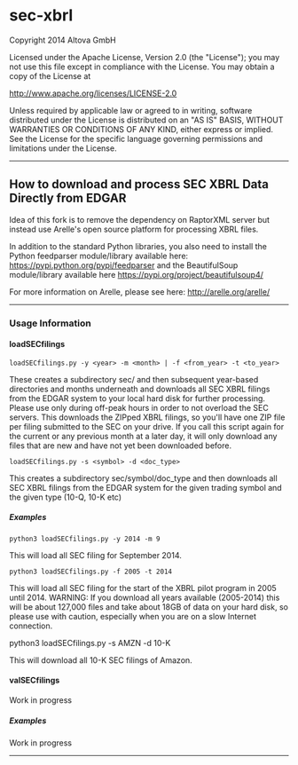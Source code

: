 sec-xbrl
========

Copyright 2014 Altova GmbH

Licensed under the Apache License, Version 2.0 (the "License");
you may not use this file except in compliance with the License.
You may obtain a copy of the License at

  http://www.apache.org/licenses/LICENSE-2.0

Unless required by applicable law or agreed to in writing, software
distributed under the License is distributed on an "AS IS" BASIS,
WITHOUT WARRANTIES OR CONDITIONS OF ANY KIND, either express or implied.
See the License for the specific language governing permissions and
limitations under the License.

-------------------------------------------------------------------------

<h2>How to download and process SEC XBRL Data Directly from EDGAR</h2>

Idea of this fork is to remove the dependency on RaptorXML server but instead use Arelle's open source platform for processing XBRL files.

In addition to the standard Python libraries, you also need to install the Python
feedparser module/library available here: https://pypi.python.org/pypi/feedparser and the BeautifulSoup module/library available here https://pypi.org/project/beautifulsoup4/

For more information on Arelle, please see here: http://arelle.org/arelle/

-------------------------------------------------------------------------

<h3>Usage Information</h3>

<h4>loadSECfilings</h4>

    loadSECfilings.py -y <year> -m <month> | -f <from_year> -t <to_year> 

These creates a subdirectory sec/ and then subsequent year-based directories and months
underneath and downloads all SEC XBRL filings from the EDGAR system to your local hard
disk for further processing. Please use only during off-peak hours in order to not
overload the SEC servers. This downloads the ZIPped XBRL filings, so you'll have one
ZIP file per filing submitted to the SEC on your drive. If you call this script
again for the current or any previous month at a later day, it will only download
any files that are new and have not yet been downloaded before.

    loadSECfilings.py -s <symbol> -d <doc_type>

This creates a subdirectory sec/symbol/doc_type and then downloads all SEC XBRL filings from the EDGAR system for the given trading symbol and the given type (10-Q, 10-K etc)

<h5>Examples</h5>

    python3 loadSECfilings.py -y 2014 -m 9

This will load all SEC filing for September 2014.

    python3 loadSECfilings.py -f 2005 -t 2014

This will load all SEC filing for the start of the XBRL pilot program in 2005 until 2014.
WARNING: If you download all years available (2005-2014) this will be about 127,000 files
and take about 18GB of data on your hard disk, so please use with caution, especially 
when you are on a slow Internet connection.

  python3 loadSECfilings.py -s AMZN -d 10-K

This will download all 10-K SEC filings of Amazon.


<h4>valSECfilings</h4>

Work in progress

<h5>Examples</h5>

Work in progress


-------------------------------------------------------------------------

